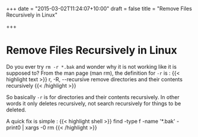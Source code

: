 +++
date = "2015-03-02T11:24:07+10:00"
draft = false
title = "Remove Files Recursively in Linux"

+++

# Remove Files Recursively in Linux

Do you ever try `rm -r *.bak` and wonder why it is not working like it is supposed to? From the man page (man rm), the definition for `-r` is :
{{< highlight text >}}
r, -R, --recursive
              remove directories and their contents recursively
{{< /highlight >}}

So basically `-r` is for directories and their contents recursively. In other words it only deletes recursively, not search recursively for things to be deleted.

A quick fix is simple :
{{< highlight shell >}}
find -type f -name '*.bak' -print0  | xargs -0 rm
{{< /highlight >}}